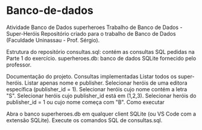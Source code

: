 # Banco-de-dados
Atividade Banco de Dados
superheroes
Trabalho de Banco de Dados - Super-Heróis
Repositório criado para o trabalho de Banco de Dados (Faculdade Uninassau - Prof. Sérgio).

Estrutura do repositório
consultas.sql: contém as consultas SQL pedidas na Parte 1 do exercício.
superheroes.db: banco de dados SQLite fornecido pelo professor.

Documentação do projeto.
Consultas implementadas
Listar todos os super-heróis.
Listar apenas nome e publisher.
Selecionar heróis de uma editora específica (publisher_id = 1).
Selecionar heróis cujo nome contém a letra "S".
Selecionar heróis cujo publisher_id está em (1,2,3).
Selecionar heróis do publisher_id = 1 ou cujo nome começa com "B".
Como executar

Abra o banco superheroes.db em qualquer client SQLite (ou VS Code com a extensão SQLite).
Execute os comandos SQL de consultas.sql.
